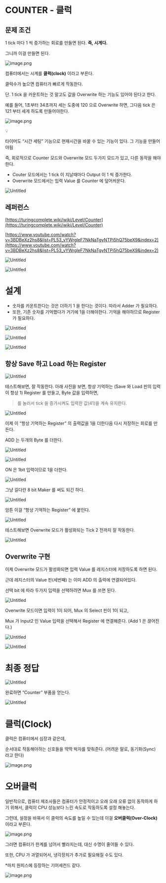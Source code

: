 # COUNTER - 클럭

## 문제 조건

1 tick 마다 1 씩 증가하는 회로를 만들면 된다. **즉, 시계다.**

그니까 이걸 만들면 된다.

![image.png](COUNTER%20-%20%E1%84%8F%E1%85%B3%E1%86%AF%E1%84%85%E1%85%A5%E1%86%A8%201bc80ae0869c8100a90ac9d08d5e1021/image.png)

컴퓨터에서는 시계를 **클럭(clock)** 이라고 부른다.

클럭수가 높으면 컴퓨터가 빠르게 작동한다.

단. 1 tick 을 카운트하는 것 말고도 값을 Overwrite 하는 기능도 있어야 된다고 한다.

예를 들어, 1초부터 34초까지 세는 도중에 120 으로 Overwrite 하면, 그다음 tick 은 121 부터 세게 하도록 만들어야한다. 

![image.png](COUNTER%20-%20%E1%84%8F%E1%85%B3%E1%86%AF%E1%84%85%E1%85%A5%E1%86%A8%201bc80ae0869c8100a90ac9d08d5e1021/image%201.png)


💡

타이머도 “시간 세팅” 기능으로 현재시간을 바꿀 수 있는 기능이 있다. 그 기능을 만들어야됨

</aside>

즉, 회로적으로 Counter 모드와 Overwrite 모드 두가지 모드가 있고, 다른 동작을 해야한다.

- Couter 모드에서는 1 tick 이 지날때마다 Output 이 1 씩 증가한다.
- Overwrite 모드에서는 입력 Value 를 Counter 에 덮어씌운다.

![Untitled](COUNTER%20-%20%E1%84%8F%E1%85%B3%E1%86%AF%E1%84%85%E1%85%A5%E1%86%A8%201bc80ae0869c8100a90ac9d08d5e1021/Untitled.png)

## 레퍼런스

[https://turingcomplete.wiki/wiki/Level/Counter](https://turingcomplete.wiki/wiki/Level/Counter)

[https://www.youtube.com/watch?v=3BDBeXz2hs8&list=PL53_yYWrgleF7NkNaTgyNTPi5hQ75beX9&index=2](https://www.youtube.com/watch?v=3BDBeXz2hs8&list=PL53_yYWrgleF7NkNaTgyNTPi5hQ75beX9&index=2)

![Untitled](COUNTER%20-%20%E1%84%8F%E1%85%B3%E1%86%AF%E1%84%85%E1%85%A5%E1%86%A8%201bc80ae0869c8100a90ac9d08d5e1021/Untitled%201.png)

![Untitled](COUNTER%20-%20%E1%84%8F%E1%85%B3%E1%86%AF%E1%84%85%E1%85%A5%E1%86%A8%201bc80ae0869c8100a90ac9d08d5e1021/Untitled%202.png)

# 설계

- 숫자를 카운트한다는 것은 더하기 1 을 한다는 것이다. 따라서 Adder 가 필요하다.
- 또한, 기존 숫자를 기억했다가 거기에 1을 더해야한다. 기억을 해야하므로 Register 가 필요하다.

![Untitled](COUNTER%20-%20%E1%84%8F%E1%85%B3%E1%86%AF%E1%84%85%E1%85%A5%E1%86%A8%201bc80ae0869c8100a90ac9d08d5e1021/Untitled%203.png)

![Untitled](COUNTER%20-%20%E1%84%8F%E1%85%B3%E1%86%AF%E1%84%85%E1%85%A5%E1%86%A8%201bc80ae0869c8100a90ac9d08d5e1021/Untitled%204.png)

![Untitled](COUNTER%20-%20%E1%84%8F%E1%85%B3%E1%86%AF%E1%84%85%E1%85%A5%E1%86%A8%201bc80ae0869c8100a90ac9d08d5e1021/Untitled%205.png)

## 항상 Save 하고 Load 하는 Register

![Untitled](COUNTER%20-%20%E1%84%8F%E1%85%B3%E1%86%AF%E1%84%85%E1%85%A5%E1%86%A8%201bc80ae0869c8100a90ac9d08d5e1021/Untitled%206.png)

테스트해보면, 잘 작동한다. 아래 사진을 보면, 항상 기억하는 (Save 와 Load 핀의 입력이 항상 1) Register 를 만들고, Byte 값을 입력하면, 

> 를 눌러서 tick 을 증가시켜도 입력한 값(41)을 계속 유지한다.

![Untitled](COUNTER%20-%20%E1%84%8F%E1%85%B3%E1%86%AF%E1%84%85%E1%85%A5%E1%86%A8%201bc80ae0869c8100a90ac9d08d5e1021/Untitled%207.png)

이제 이 “항상 기억하는 Register” 의 출력값을 1을 더한다음 다시 저장하는 회로를 만든다.

ADD 는 두개의 Byte 를 더한다.

![Untitled](COUNTER%20-%20%E1%84%8F%E1%85%B3%E1%86%AF%E1%84%85%E1%85%A5%E1%86%A8%201bc80ae0869c8100a90ac9d08d5e1021/Untitled%203.png)

![Untitled](COUNTER%20-%20%E1%84%8F%E1%85%B3%E1%86%AF%E1%84%85%E1%85%A5%E1%86%A8%201bc80ae0869c8100a90ac9d08d5e1021/Untitled%208.png)

ON 은 1bit 입력이므로 1을 더한다.

![Untitled](COUNTER%20-%20%E1%84%8F%E1%85%B3%E1%86%AF%E1%84%85%E1%85%A5%E1%86%A8%201bc80ae0869c8100a90ac9d08d5e1021/Untitled%209.png)

그냥 길다란 8 bit Maker 를 써도 되긴 하다.

![Untitled](COUNTER%20-%20%E1%84%8F%E1%85%B3%E1%86%AF%E1%84%85%E1%85%A5%E1%86%A8%201bc80ae0869c8100a90ac9d08d5e1021/Untitled%2010.png)

암튼 이걸 “항상 기억하는 Register” 에 붙인다.

![Untitled](COUNTER%20-%20%E1%84%8F%E1%85%B3%E1%86%AF%E1%84%85%E1%85%A5%E1%86%A8%201bc80ae0869c8100a90ac9d08d5e1021/Untitled%2011.png)

테스트해보면 Overwrite 모드가 활성화되는 Tick 2 전까지 잘 작동한다.

![Untitled](COUNTER%20-%20%E1%84%8F%E1%85%B3%E1%86%AF%E1%84%85%E1%85%A5%E1%86%A8%201bc80ae0869c8100a90ac9d08d5e1021/Untitled%2012.png)

## Overwrite 구현

이제 Overwrite 모드가 활성화되면 입력 Value 를 레지스터에 저장하도록 하면 된다.

근데 레지스터의 Value 핀(세번째) 는 이미 ADD 의 출력에 연결되어있다.

선택 bit 에 따라 두가지 입력을 선택하려면 Mux 를 쓰면 된다.

![Untitled](COUNTER%20-%20%E1%84%8F%E1%85%B3%E1%86%AF%E1%84%85%E1%85%A5%E1%86%A8%201bc80ae0869c8100a90ac9d08d5e1021/Untitled%2013.png)

Overwrite 모드이면 입력이 1이 되어, Mux 의 Select 핀이 1이 되고,

Mux 가 Input2 인 Value 입력을 선택해서 Register 에 연결해준다. (Add 1 은 끊어진다.)

![Untitled](COUNTER%20-%20%E1%84%8F%E1%85%B3%E1%86%AF%E1%84%85%E1%85%A5%E1%86%A8%201bc80ae0869c8100a90ac9d08d5e1021/Untitled%2014.png)

![Untitled](COUNTER%20-%20%E1%84%8F%E1%85%B3%E1%86%AF%E1%84%85%E1%85%A5%E1%86%A8%201bc80ae0869c8100a90ac9d08d5e1021/Untitled%2015.png)

# 최종 정답

![Untitled](COUNTER%20-%20%E1%84%8F%E1%85%B3%E1%86%AF%E1%84%85%E1%85%A5%E1%86%A8%201bc80ae0869c8100a90ac9d08d5e1021/Untitled%2016.png)

완료하면 “Counter” 부품을 얻는다.

![Untitled](COUNTER%20-%20%E1%84%8F%E1%85%B3%E1%86%AF%E1%84%85%E1%85%A5%E1%86%A8%201bc80ae0869c8100a90ac9d08d5e1021/Untitled%2017.png)

# 클럭(Clock)

클럭은 컴퓨터에서 심장과 같은데,

순서대로 작동해야하는 신호들을 딱딱 박자를 맞춰준다. (어려운 말로, 동기화(Sync) 라고 한다)

![image.png](%E1%84%8F%E1%85%B3%E1%86%AF%E1%84%85%E1%85%A5%E1%86%A82%20-%20ODD%20TICKS%201bc80ae0869c819e8553f117ae25315a/image.png)

# 오버클럭

일반적으로, 컴퓨터 제조사들은 컴퓨터가 안정적이고 오래 오래 오류 없이 동작하게 하기 위해서, 클럭이 CPU 성능보다 느린 속도로 작동하도록 설정 해놓는다.

그런데, 설정을 바꿔서 이 클럭의 속도를 높일 수 있는데 이걸 **오버클럭(Over-Clock)** 이라고 부른다.

![image.png](COUNTER%20-%20%E1%84%8F%E1%85%B3%E1%86%AF%E1%84%85%E1%85%A5%E1%86%A8%201bc80ae0869c8100a90ac9d08d5e1021/image%202.png)

그러면 컴퓨터가 한계를 넘어서 빨라지는데, 대신 수명이 줄어들 수 있다.

또한, CPU 가 과열되어서, 냉각장치가 추가로 필요해질 수도 있다.

*마치 원피스에 등장하는 기어세컨드 같다.

![image.png](COUNTER%20-%20%E1%84%8F%E1%85%B3%E1%86%AF%E1%84%85%E1%85%A5%E1%86%A8%201bc80ae0869c8100a90ac9d08d5e1021/image%203.png)